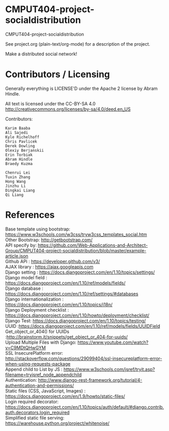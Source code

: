 CMPUT404-project-socialdistribution
===================================

CMPUT404-project-socialdistribution

See project.org (plain-text/org-mode) for a description of the project.

Make a distributed social network!

Contributors / Licensing
========================

Generally everything is LICENSE'D under the Apache 2 license by Abram Hindle.

All text is licensed under the CC-BY-SA 4.0 http://creativecommons.org/licenses/by-sa/4.0/deed.en_US

Contributors:

    Karim Baaba
    Ali Sajedi
    Kyle Richelhoff
    Chris Pavlicek
    Derek Dowling
    Olexiy Berjanskii
    Erin Torbiak
    Abram Hindle
    Braedy Kuzma
    
    Chenrui Lei
    Tuxin Zhang
    Hong Wang
    Jinzhu Li
    Dingkai Liang
    Qi Liang

References
========================
Base template using bootstrap: https://www.w3schools.com/w3css/tryw3css_templates_social.htm   <br />
Other Bootstrap: http://getbootstrap.com/ <br />
API specify by: https://github.com/Web-Applications-and-Architect-Group/CMPUT404-project-socialdistribution/blob/master/example-article.json <br />
Github APi : https://developer.github.com/v3/ <br/>
AJAX library : https://ajax.googleapis.com <br />
Django setting : https://docs.djangoproject.com/en/1.10/topics/settings/<br/>
Django model field : https://docs.djangoproject.com/en/1.10/ref/models/fields/<br />
Django database : https://docs.djangoproject.com/en/1.10/ref/settings/#databases <br/>
Django internationalization : https://docs.djangoproject.com/en/1.10/topics/i18n/ <br/>
Django Deployment checklist : https://docs.djangoproject.com/en/1.10/howto/deployment/checklist/ <br/>
Django Test: https://docs.djangoproject.com/en/1.10/topics/testing/ <br/>
UUID :https://docs.djangoproject.com/en/1.10/ref/models/fields/UUIDField<br />
Get_object_or_404() for UUIDs :http://brainstorm.it/snippets/get_object_or_404-for-uuids/ <br />
Upload Multiple Files with Django: https://www.youtube.com/watch?v=C9MDtQHwGYM<br />
SSL InsecurePlatform error: http://stackoverflow.com/questions/29099404/ssl-insecureplatform-error-when-using-requests-package   
Append child to List by JS : https://www.w3schools.com/jsref/tryit.asp?filename=tryjsref_node_appendchild <br/>
Authentication: http://www.django-rest-framework.org/tutorial/4-authentication-and-permissions/ <br/>
Static files (CSS, JavaScript, Images) : https://docs.djangoproject.com/en/1.9/howto/static-files/ <br/>
Login required decorator: https://docs.djangoproject.com/en/1.10/topics/auth/default/#django.contrib.auth.decorators.login_required <br/>
Simplified static file serving: https://warehouse.python.org/project/whitenoise/ <br/>

